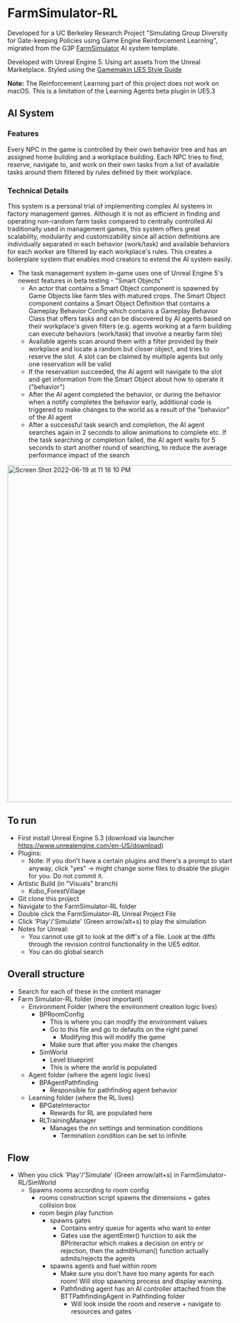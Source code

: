 # FarmSimulator-RL

Developed for a UC Berkeley Research Project "Simulating Group Diversity for Gate-keeping Policies using Game Engine Reinforcement Learning", migrated from the G3P [FarmSimulator](https://github.com/GP2P/FarmSimulator/) AI system template.

Developed with Unreal Engine 5. Using art assets from the Unreal Marketplace. Styled using the [Gamemakin UE5 Style Guide](https://github.com/Allar/ue5-style-guide)

**Note:** The Reinforcement Learning part of this project does not work on macOS. This is a limitation of the Learning Agents beta plugin in UE5.3

## AI System

### Features

Every NPC in the game is controlled by their own behavior tree and has an assigned home building and a workplace building. Each NPC tries to find, reserve, navigate to, and work on their own tasks from a list of available tasks around them filtered by rules defined by their workplace.

### Technical Details

This system is a personal trial of implementing complex AI systems in factory management games. Although it is not as efficient in finding and operating non-random farm tasks compared to centrally controlled AI traditionally used in management games, this system offers great scalability, modularity and customizability since all action definitions are individually separated in each behavior (work/task) and available behaviors for each worker are filtered by each workplace's rules. This creates a boilerplate system that enables mod creators to extend the AI system easily.

- The task management system in-game uses one of Unreal Engine 5's newest features in beta testing - "Smart Objects"
	- An actor that contains a Smart Object component is spawned by Game Objects like farm tiles with matured crops. The Smart Object component contains a Smart Object Definition that contains a Gameplay Behavior Config which contains a Gameplay Behavior Class that offers tasks and can be discovered by AI agents based on their workplace's given filters (e.g. agents working at a farm building can execute behaviors (work/task) that involve a nearby farm tile)
	- Available agents scan around them with a filter provided by their workplace and locate a random but closer object, and tries to reserve the slot. A slot can be claimed by multiple agents but only one reservation will be valid
	- If the reservation succeeded, the AI agent will navigate to the slot and get information from the Smart Object about how to operate it ("behavior")
	- After the AI agent completed the behavior, or during the behavior when a notify completes the behavior early, additional code is triggered to make changes  to the world as a result of the "behavior" of the AI agent
	- After a successful task search and completion, the AI agent searches again in 2 seconds to allow animations to complete etc. If the task searching or completion failed, the AI agent waits for 5 seconds to start another round of searching, to reduce the average performance impact of the search

<img width="755" alt="Screen Shot 2022-06-19 at 11 16 10 PM" src="https://user-images.githubusercontent.com/73323107/174519271-05bd28d7-b115-4186-be1d-aa59888c62be.png">


## To run
- First install Unreal Engine 5.3 (download via launcher https://www.unrealengine.com/en-US/download)
- Plugins:
	- Note: If you don't have a certain plugins and there's a prompt to start anyway, click "yes" -> might change some files to disable the plugin for you.  Do not commit it.
- Artistic Build (in "Visuals" branch)
	- Kobo_ForestVillage
- Git clone this project
- Navigate to the FarmSimulator-RL folder
- Double click the FarmSimulator-RL Unreal Project File
- Click 'Play'/'Simulate' (Green arrow/alt+s) to play the simulation
- Notes for Unreal:
	- You cannot use git to look at the diff's of a file.  Look at the diffs through the revision control functionality in the UE5 editor.
	- You can do global search

## Overall structure
- Search for each of these in the content manager
- Farm Simulator-RL folder (most important)
	- Environment Folder (where the environment creation logic lives)
		- BPRoomConfig
			- This is where you can modify the environment values
			- Go to this file and go to defaults on the right panel
				- Modifying this will modify the game
			- Make sure that after you make the changes
		- SimWorld
			- Level blueprint
			- This is where the world is populated
	- Agent folder (where the agent logic lives)
		- BPAgentPathfinding
			- Responsible for pathfinding agent behavior
	- Learning folder (where the RL lives)
		- BPGateInteractor
			- Rewards for RL are populated here
		- RLTrainingManager
			- Manages the nn settings and termination conditions
				- Termination condition can be set to infinite

## Flow
- When you click 'Play'/'Simulate' (Green arrow/alt+s) in FarmSimulator-RL/SimWorld
	- Spawns rooms according to room config
		- rooms construction script spawns the dimensions + gates collision box
		- room begin play function
			- spawns gates
				- Contains entry queue for agents who want to enter
				- Gates use the agentEnter() function to ask the BPInteractor which makes a decision on entry or rejection, then the admitHuman() function actually admits/rejects the agents
			- spawns agents and fuel within room
				- Make sure you don't have too many agents for each room! Will stop spawning process and display warning.
				- Pathfinding agent has an AI controller attached from the BTTPathfindingAgent in Pathfinding folder
					- Will look inside the room and reserve + navigate to resources and gates
